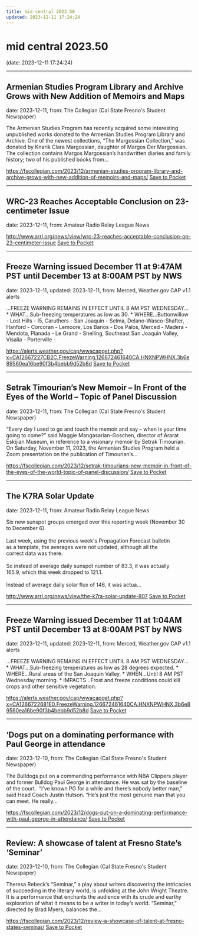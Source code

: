 ```yaml
---
title: mid central 2023.50
updated: 2023-12-11 17:24:24
---
```


# mid central 2023.50

(date: 2023-12-11 17:24:24)

---

## Armenian Studies Program Library and Archive Grows with New Addition of Memoirs and Maps

date: 2023-12-11, from: The Collegian (Cal State Fresno's Student Newspaper)

The Armenian Studies Program has recently acquired some interesting unpublished works donated to the Armenian Studies Program Library and Archive. One of the newest collections, “The Margossian Collection,” was donated by Knarik Clara Margossian, daughter of Margos Der Margossian. The collection contains Margos Margossian’s handwritten diaries and family history; two of his published books from...

<span class="feed-item-link">
<a href="https://fscollegian.com/2023/12/armenian-studies-program-library-and-archive-grows-with-new-addition-of-memoirs-and-maps/">https://fscollegian.com/2023/12/armenian-studies-program-library-and-archive-grows-with-new-addition-of-memoirs-and-maps/</a> <a href="https://getpocket.com/save" class="pocket-btn" data-lang="en" data-save-url="https://fscollegian.com/2023/12/armenian-studies-program-library-and-archive-grows-with-new-addition-of-memoirs-and-maps/">Save to Pocket</a>
</span>

---

## WRC-23 Reaches Acceptable Conclusion on 23-centimeter Issue

date: 2023-12-11, from: Amateur Radio Relay League News



<span class="feed-item-link">
<a href="http://www.arrl.org/news/view/wrc-23-reaches-acceptable-conclusion-on-23-centimeter-issue">http://www.arrl.org/news/view/wrc-23-reaches-acceptable-conclusion-on-23-centimeter-issue</a> <a href="https://getpocket.com/save" class="pocket-btn" data-lang="en" data-save-url="http://www.arrl.org/news/view/wrc-23-reaches-acceptable-conclusion-on-23-centimeter-issue">Save to Pocket</a>
</span>

---

## Freeze Warning issued December 11 at 9:47AM PST until December 13 at 8:00AM PST by NWS

date: 2023-12-11, updated: 2023-12-11, from: Merced, Weather.gov CAP v1.1 alerts

...FREEZE WARNING REMAINS IN EFFECT UNTIL 8 AM PST WEDNESDAY... * WHAT...Sub-freezing temperatures as low as 30. * WHERE...Buttonwillow - Lost Hills - I5, Caruthers - San Joaquin - Selma, Delano-Wasco-Shafter, Hanford - Corcoran - Lemoore, Los Banos - Dos Palos, Merced - Madera - Mendota, Planada - Le Grand - Snelling, Southeast San Joaquin Valley, Visalia - Porterville -

<span class="feed-item-link">
<a href="https://alerts.weather.gov/cap/wwacapget.php?x=CA12667227CB2C.FreezeWarning.126672461640CA.HNXNPWHNX.3b6e89560ea16be90f3b4bebb9d52b8d">https://alerts.weather.gov/cap/wwacapget.php?x=CA12667227CB2C.FreezeWarning.126672461640CA.HNXNPWHNX.3b6e89560ea16be90f3b4bebb9d52b8d</a> <a href="https://getpocket.com/save" class="pocket-btn" data-lang="en" data-save-url="https://alerts.weather.gov/cap/wwacapget.php?x=CA12667227CB2C.FreezeWarning.126672461640CA.HNXNPWHNX.3b6e89560ea16be90f3b4bebb9d52b8d">Save to Pocket</a>
</span>

---

## Setrak Timourian’s New Memoir – In Front of the Eyes of the World – Topic of Panel Discussion

date: 2023-12-11, from: The Collegian (Cal State Fresno's Student Newspaper)

“Every day I used to go and touch the memoir and say – when is your time going to come?” said Maggie Mangasarian-Goschen, director of Ararat Eskijian Museum, in reference to a visionary memoir by Setrak Timourian. On Saturday, November 11, 2023, the Armenian Studies Program held a Zoom presentation on the publication of Timourian’s...

<span class="feed-item-link">
<a href="https://fscollegian.com/2023/12/setrak-timourians-new-memoir-in-front-of-the-eyes-of-the-world-topic-of-panel-discussion/">https://fscollegian.com/2023/12/setrak-timourians-new-memoir-in-front-of-the-eyes-of-the-world-topic-of-panel-discussion/</a> <a href="https://getpocket.com/save" class="pocket-btn" data-lang="en" data-save-url="https://fscollegian.com/2023/12/setrak-timourians-new-memoir-in-front-of-the-eyes-of-the-world-topic-of-panel-discussion/">Save to Pocket</a>
</span>

---

## The K7RA Solar Update

date: 2023-12-11, from: Amateur Radio Relay League News

<p>Six new sunspot groups emerged over this reporting week (November 30<br />to December 6).<br /><br />Last week, using the previous week's Propagation Forecast bulletin<br />as a template, the averages were not updated, although all the<br />correct data was there.<br /><br />So instead of average daily sunspot number of 83.3, it was actually<br />165.9, which this week dropped to 121.1.<br /><br />Instead of average daily solar flux of 146, it was actua...</p>

<span class="feed-item-link">
<a href="http://www.arrl.org/news/view/the-k7ra-solar-update-807">http://www.arrl.org/news/view/the-k7ra-solar-update-807</a> <a href="https://getpocket.com/save" class="pocket-btn" data-lang="en" data-save-url="http://www.arrl.org/news/view/the-k7ra-solar-update-807">Save to Pocket</a>
</span>

---

## Freeze Warning issued December 11 at 1:04AM PST until December 13 at 8:00AM PST by NWS

date: 2023-12-11, updated: 2023-12-11, from: Merced, Weather.gov CAP v1.1 alerts

...FREEZE WARNING REMAINS IN EFFECT UNTIL 8 AM PST WEDNESDAY... * WHAT...Sub-freezing temperatures as low as 28 degrees expected. * WHERE...Rural areas of the San Joaquin Valley. * WHEN...Until 8 AM PST Wednesday morning. * IMPACTS...Frost and freeze conditions could kill crops and other sensitive vegetation.

<span class="feed-item-link">
<a href="https://alerts.weather.gov/cap/wwacapget.php?x=CA1266722681E0.FreezeWarning.126672461640CA.HNXNPWHNX.3b6e89560ea16be90f3b4bebb9d52b8d">https://alerts.weather.gov/cap/wwacapget.php?x=CA1266722681E0.FreezeWarning.126672461640CA.HNXNPWHNX.3b6e89560ea16be90f3b4bebb9d52b8d</a> <a href="https://getpocket.com/save" class="pocket-btn" data-lang="en" data-save-url="https://alerts.weather.gov/cap/wwacapget.php?x=CA1266722681E0.FreezeWarning.126672461640CA.HNXNPWHNX.3b6e89560ea16be90f3b4bebb9d52b8d">Save to Pocket</a>
</span>

---

## ‘Dogs put on a dominating performance with Paul George in attendance

date: 2023-12-10, from: The Collegian (Cal State Fresno's Student Newspaper)

The Bulldogs put on a commanding performance with NBA Clippers player and former Bulldog Paul George in attendance. He was sat by the baseline of the court.  “I’ve known PG for a while and there’s nobody better man,” said Head Coach Justin Hutson. “He’s just the most genuine man that you can meet. He really...

<span class="feed-item-link">
<a href="https://fscollegian.com/2023/12/dogs-put-on-a-dominating-performance-with-paul-george-in-attendance/">https://fscollegian.com/2023/12/dogs-put-on-a-dominating-performance-with-paul-george-in-attendance/</a> <a href="https://getpocket.com/save" class="pocket-btn" data-lang="en" data-save-url="https://fscollegian.com/2023/12/dogs-put-on-a-dominating-performance-with-paul-george-in-attendance/">Save to Pocket</a>
</span>

---

## Review: A showcase of talent at Fresno State’s ‘Seminar’

date: 2023-12-10, from: The Collegian (Cal State Fresno's Student Newspaper)

Theresa Rebeck’s “Seminar,” a play about writers discovering the intricacies of succeeding in the literary world, is unfolding at the John Wright Theatre. It is a performance that enchants the audience with its crude and earthy exploration of what it means to be a writer in today&#8217;s world. “Seminar,” directed by Brad Myers, balances the...

<span class="feed-item-link">
<a href="https://fscollegian.com/2023/12/review-a-showcase-of-talent-at-fresno-states-seminar/">https://fscollegian.com/2023/12/review-a-showcase-of-talent-at-fresno-states-seminar/</a> <a href="https://getpocket.com/save" class="pocket-btn" data-lang="en" data-save-url="https://fscollegian.com/2023/12/review-a-showcase-of-talent-at-fresno-states-seminar/">Save to Pocket</a>
</span>



<script type="text/javascript">!function(d,i){if(!d.getElementById(i)){var j=d.createElement("script");j.id=i;j.src="https://widgets.getpocket.com/v1/j/btn.js?v=1";var w=d.getElementById(i);d.body.appendChild(j);}}(document,"pocket-btn-js");</script>

